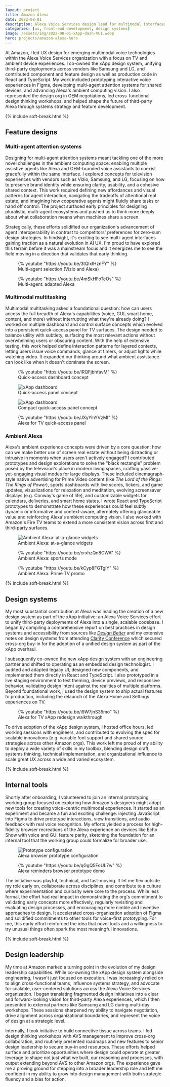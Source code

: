 ```yaml
---
layout: project
title: Amazon Alexa
date: 2022-08-01
description: Alexa Voice Services design lead for multimodal interfaces, third-party platforms, and design systems
categories: [ux, front-end development, design systems]
image: /assets/img/2022-08-01-xApp-dash-VUI.webp
hero: projects/amazon-alexa-hero
---
```


At Amazon, I led UX design for emerging multimodal voice technologies within the Alexa Voice Services organization with a focus on TV and ambient device experiences. I co-owned the xApp design system, unifying third-party deployments across vendors like Samsung and LG, and contributed component and feature design as well as production code in React and TypeScript. My work included prototyping interactive voice experiences in Figma, developing multi-agent attention systems for shared devices, and advancing Alexa's ambient computing vision. I also represented the design org in OEM negotiations, led cross-functional design thinking workshops, and helped shape the future of third-party Alexa through systems strategy and feature development.

{% include soft-break.html %}

## Feature designs

### Multi-agent attention systems

Designing for multi-agent attention systems meant tackling one of the more novel challenges in the ambient computing space: enabling multiple assistive agents like Alexa and OEM-branded voice assistants to coexist gracefully within the same interface. I explored concepts for television experiences with vendors such as Vizio, Samsung, and LG, focusing on how to preserve brand identity while ensuring clarity, usability, and a cohesive shared context. This work required defining new affordances and visual patterns for agent interaction, navigating the tradeoffs of attentional real estate, and imagining how cooperative agents might fluidly share tasks or hand off control. The project surfaced early principles for designing pluralistic, multi-agent ecosystems and pushed us to think more deeply about what collaboration means when machines share a screen.

Strategically, these efforts solidified our organization's advancement of agent interoperability in contrast to competitors' preferences for zero-sum design strategies. In hindsight, it's exciting to see multi-agent interfaces gaining traction as a natural evolution in AI UX. I'm proud to have explored this terrain before it was a mainstream focus and it energizes me to see the field moving in a direction that validates that early thinking.

<figure>
    {% youtube "https://youtu.be/3tQIxIHznFY" %}
    <figcaption>Multi-agent selection (Vizio and Alexa)</figcaption>
</figure>
<figure>
    {% youtube "https://youtu.be/4mSkHFoTcOs" %}
    <figcaption>Multi-agent: adapted Alexa</figcaption>
</figure>

### Multimodal multitasking

Multimodal multitasking asked a foundational question: how can users access the full breadth of Alexa's capabilities (voice, GUI, smart home, content, and more) without interrupting what they're already doing? I worked on multiple dashboard and control surface concepts which evolved into a persistent quick-access panel for TV surfaces. The design needed to balance utility with subtlety, surfacing the most relevant actions without overwhelming users or obscuring content. With the help of extensive testing, this work helped define interaction patterns for layered contexts, letting users issue voice commands, glance at timers, or adjust lights while watching video. It expanded our thinking around what ambient assistance can look like when it doesn't dominate the screen.

<figure>
    {% youtube "https://youtu.be/lRQFjbhfavM" %}
    <figcaption>Quick-access dashboard concept</figcaption>
</figure>

<figure>
    <img src="/assets/img/2022-08-01-alexa-qap.webp" alt="xApp dashboard">
    <figcaption>Quick-access panel concept</figcaption>
</figure>

<figure>
    <img src="/assets/img/2022-08-01-alexa-compact-qap.webp" alt="xApp dashboard">
    <figcaption>Compact quick-access panel concept</figcaption>
</figure>

<figure>
    {% youtube "https://youtu.be/JXyYihYVzMI" %}
    <figcaption>Alexa for TV quick-access panel</figcaption>
</figure>

### Ambient Alexa

Alexa's ambient experience concepts were driven by a core question: how can we make better use of screen real estate without being distracting or intrusive in moments when users aren't actively engaged? I contributed prototypes and design explorations to solve the "black rectangle" problem posed by the television's place in modern living spaces, crafting passive-yet-engaging visual modes for large displays. These included cinemagraph-style native advertising for Prime Video content (like *The Lord of the Rings: The Rings of Power*), sports dashboards with live scores, tickers, and game updates, visualizations for relaxation and meditation, evolving screensaver displays (e.g. Conway's game of life), and customizable widgets for calendars, deliveries, and smart home states. I wrote React and TypeScript prototypes to demonstrate how these experiences could feel subtly dynamic or informative and context-aware, alternately offering glanceable value and reinforcing Alexa's ambient computing vision. I also worked with Amazon's Fire TV teams to extend a more consistent vision across first and third-party surfaces.

<figure>
    <img src="/assets/img/2022-08-01-ambient-alexa-widgets.webp" alt="Ambient Alexa: at-a-glance widgets">
    <figcaption>Ambient Alexa: at-a-glance widgets</figcaption>
</figure>

<figure>
    {% youtube "https://youtu.be/crxhzQn8CWA" %}
    <figcaption>Ambient Alexa: sports mode</figcaption>
</figure>

<figure>
    {% youtube "https://youtu.be/kCyp8FGTgiY" %}
    <figcaption>Ambient Alexa: Prime TV promo</figcaption>
</figure>

{% include soft-break.html %}

## Design systems

My most substantial contribution at Alexa was leading the creation of a new design system as part of the xApp initiative: an Alexa Voice Services effort to unify third-party deployments of Alexa into a single, scalable codebase. I began by compiling a comprehensive report on best practices in design systems and accessibility from sources like [*Design Better*](https://designbetterpodcast.com/) and my extensive notes on design systems from attending [Clarity Conference](https://www.clarityconf.com/) which secured cross-org buy-in for the adoption of a unified design system as part of the xApp overhaul.

I subsequently co-owned the new xApp design system with an engineering partner and shifted to operating as an embedded design technologist. I audited and adapted legacy UI, designed new components, and implemented them directly in React and TypeScript. I also prototyped in a live staging environment to test theming, device previews, and responsive behavior, validating design intent against the realities of multiple platforms. Beyond foundational work, I used the design system to ship actual features to production, including the relaunch of the Alexa Home and Settings experiences on TV.

<figure>
    {% youtube "https://youtu.be/i9W7jnS35mo" %}
    <figcaption>Alexa for TV xApp redesign walkthrough</figcaption>
</figure>

To drive adoption of the xApp design system, I hosted office hours, led working sessions with engineers, and contributed to evolving the spec for scalable innovations (e.g. variable font support and shared source strategies across other Amazon orgs). This work left me proud of my ability to deploy a wide variety of skills in my toolbox, blending design craft, systems thinking, technical implementation, and organizational influence to scale great UX across a wide and varied ecosystem.

{% include soft-break.html %}

## Internal tools

Shortly after onboarding, I volunteered to join an internal prototyping working group focused on exploring how Amazon's designers might adopt new tools for creating voice-centric multimodal experiences. It started as an experiment and became a fun and exciting challenge: injecting JavaScript into Figma to drive prototype interactions, view transitions, and audio feedback with real voice recognition. My efforts yielded a process for high-fidelity browser recreations of the Alexa experience on devices like Echo Show with voice and GUI feature parity, sketching the foundation for an internal tool that the working group could formalize for broader use.

<figure>
    <img src="/assets/img/2022-08-01-prototype-config.webp" alt="Prototype configuration">
    <figcaption>Alexa browser prototype configuration</figcaption>
</figure>

<figure>
    {% youtube "https://youtu.be/qGgQ5FoUL7w" %}
    <figcaption>Alexa reminders browser prototype demo</figcaption>
</figure>

The initiative was playful, technical, and fast-moving. It let me flex outside my role early on, collaborate across disciplines, and contribute to a culture where experimentation and curiosity were core to the process. While less formal, the effort had real impact in demonstrating the org's commitment to validating early concepts more effectively, regularly revisiting and evaluating design processes, and encouraging more nimble and inventive approaches to design. It accelerated cross-organization adoption of Figma and solidified commitments to other tools for voice-first prototyping. For me, this early effort reinforced the idea that novel tools and a willingness to try unusual things often spark the most meaningful innovations.

{% include soft-break.html %}

## Design leadership

My time at Amazon marked a turning point in the evolution of my design leadership capabilities. While co-owning the xApp design system alongside engineering, I wasn't just focused on execution. I was increasingly relied on to align cross-functional teams, influence systems strategy, and advocate for scalable, user-centered solutions across the Alexa Voice Services organization. I began translating fragmented design initiatives into a clear and forward-looking vision for third-party Alexa experiences, which I then presented to external partners like Samsung and LG during multi-day workshops. These sessions sharpened my ability to navigate negotiation, drive alignment across organizational boundaries, and represent the voice of design at a strategic level.

Internally, I took initiative to build connective tissue across teams. I led design thinking workshops with AVS management to improve cross-org collaboration, and routinely presented roadmaps and new features to senior design leadership to secure buy-in and resources. These efforts helped surface and prioritize opportunities where design could operate at greater leverage to shape not just what we built, our reasoning and processes, with output extending beyond AVS to other Amazon orgs. The experience gave me a proving ground for stepping into a broader leadership role and left me confident in my ability to grow into design management with both strategic fluency and a bias for action.